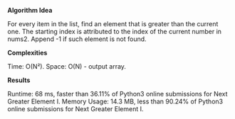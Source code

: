 **Algorithm Idea**

For every item in the list, find an element 
that is greater than the current one. The starting 
index is attributed to the index of the current 
number in nums2. Append -1 if such element is not 
found. 

**Complexities**

Time: O(N²).
Space: O(N) - output array.

**Results**

Runtime: 68 ms, faster than 36.11% of Python3 online submissions for Next Greater Element I.
Memory Usage: 14.3 MB, less than 90.24% of Python3 online submissions for Next Greater Element I.

